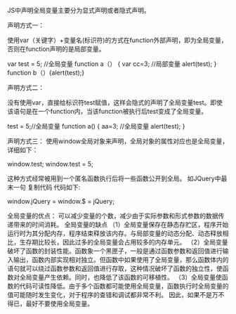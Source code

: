 JS中声明全局变量主要分为显式声明或者隐式声明。

声明方式一：

使用var（关键字）+变量名(标识符)的方式在function外部声明，即为全局变量，否则在function声明的是局部变量。

var test = 5;  //全局变量
function a（）
{
  var cc=3; //局部变量
  alert(test);
}
function b（）{alert(test);}

声明方式二：

没有使用var，直接给标识符test赋值，这样会隐式的声明了全局变量test。即使该语句是在一个function内，当该function被执行后test变成了全局变量。

test = 5;//全局变量 
function a()
{
  aa=3; //全局变量
  alert(test);
}

声明方式三：
使用window全局对象来声明，全局对象的属性对应也是全局变量，详细如下：

window.test;
window.test = 5;

这种方式经常被用到一个匿名函数执行后将一些函数公开到全局。 如JQuery中最末一句
复制代码 代码如下:

window.jQuery = window.$ = jQuery;

全局变量的优点：
可以减少变量的个数，减少由于实际参数和形式参数的数据传递带来的时间消耗。
全局变量的缺点
（1）全局变量保存在静态存贮区，程序开始运行时为其分配内存，程序结束释放该内存。与局部变量的动态分配、动态释放相比，生存期比较长，因此过多的全局变量会占用较多的内存单元。
（2）全局变量破坏了函数的封装性能。函数象一个黑匣子，一般是通过函数参数和返回值进行输入输出，函数内部实现相对独立。但函数中如果使用了全局变量，那么函数体内的语句就可以绕过函数参数和返回值进行存取，这种情况破坏了函数的独立性，使函数对全局变量产生依赖。同时，也降低了该函数的可移植性。
（3）全局变量使函数的代码可读性降低。由于多个函数都可能使用全局变量，函数执行时全局变量的值可能随时发生变化，对于程序的查错和调试都非常不利。
因此，如果不是万不得已，最好不要使用全局变量。

